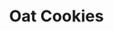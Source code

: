 ---
title: Oat Cookies
metadata:
  title: Oat Cookies
  servings: '12'
  course: Treat
ingredients:
- name: melted coconut oil
  amount: 4 tbsp
- name: oat milk
  amount: 1 tbsp
- name: oats
  amount: 200 g
- name: protein powder
  amount: 1 heaped tbsp
- name: baking powder
  amount: 1 tsp
- name: cacao powder
  amount: 1 heaped tbsp
- name: chocolate chips
  amount: 40 g
- name: maple syrup
  amount: 7 tbsp
cookware:
- name: mixing bowl
- name: lined baking tray
steps:
- description: Preheat the oven to 180C then grab a mixing bowl and mix the oats,
    cacao powder, baking powder and protein powder until they're combined.
- description: Add the maple syrup, oat milk and melted coconut oil and mix until
    well combined.
- description: Finally, add the chocolate chips and mix through.
- description: Scoop out balls of the mixture and place on a lined baking tray.
- description: Bake for 20 minutes, or until slightly golden and leave to cool before
    storing (or eating) them.

---